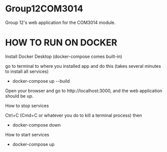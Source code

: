 # Group12COM3014
Group 12's web application for the COM3014 module.

# HOW TO RUN ON DOCKER

Install Docker Desktop (docker-compose comes built-in)

go to terminal to where you installed app and do this (takes several minutes to install all services)

- docker-compose up --build

Open your browser and go to http://localhost:3000, and the web application should be up.

How to stop services

Ctrl+C (Cmd+C or whatever you do to kill a terminal process) then
- docker-compose down

How to start services

- docker-compose up
